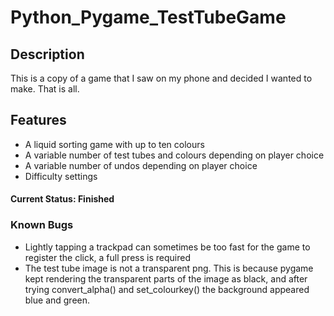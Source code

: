 # Python_Pygame_TestTubeGame


## Description
  This is a copy of a game that I saw on my phone and decided I wanted to make. That is all.
  
## Features
  * A liquid sorting game with up to ten colours
  * A variable number of test tubes and colours depending on player choice
  * A variable number of undos depending on player choice
  * Difficulty settings
  

#### Current Status: Finished

### Known Bugs
* Lightly tapping a trackpad can sometimes be too fast for the game to register the click, a full press is required
* The test tube image is not a transparent png. This is because pygame kept rendering the transparent parts of the image as black, and after trying convert_alpha() and set_colourkey() the background appeared blue and green. 

